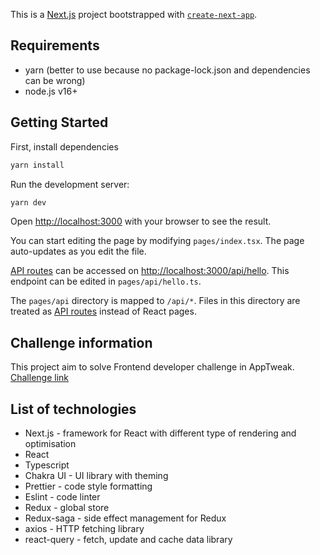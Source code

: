 This is a [Next.js](https://nextjs.org/) project bootstrapped with [`create-next-app`](https://github.com/vercel/next.js/tree/canary/packages/create-next-app).

## Requirements
- yarn (better to use because no package-lock.json and dependencies can be wrong)
- node.js v16+

## Getting Started
First, install dependencies
```bash
yarn install
````
Run the development server:
```bash
yarn dev
```

Open [http://localhost:3000](http://localhost:3000) with your browser to see the result.

You can start editing the page by modifying `pages/index.tsx`. The page auto-updates as you edit the file.

[API routes](https://nextjs.org/docs/api-routes/introduction) can be accessed on [http://localhost:3000/api/hello](http://localhost:3000/api/hello). This endpoint can be edited in `pages/api/hello.ts`.

The `pages/api` directory is mapped to `/api/*`. Files in this directory are treated as [API routes](https://nextjs.org/docs/api-routes/introduction) instead of React pages.

## Challenge information
This project aim to solve Frontend developer challenge in AppTweak.
[Challenge link](Frontend_developer_challenge.pdf)

## List of technologies
- Next.js - framework for React with different type of rendering and optimisation
- React
- Typescript
- Chakra UI - UI library with theming
- Prettier - code style formatting
- Eslint - code linter
- Redux - global store
- Redux-saga - side effect management for Redux
- axios - HTTP fetching library
- react-query - fetch, update and cache data library